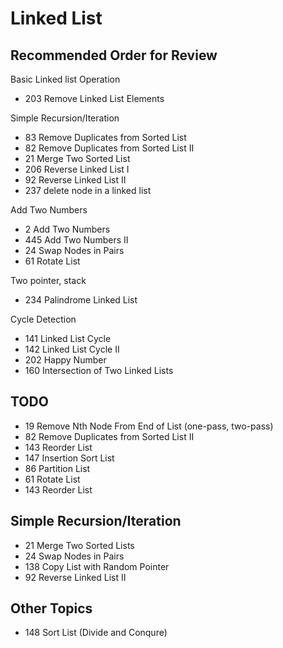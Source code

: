 # Linked List

## Recommended Order for Review
Basic Linked list Operation
* 203 Remove Linked List Elements

Simple Recursion/Iteration
* 83 Remove Duplicates from Sorted List
* 82 Remove Duplicates from Sorted List II
* 21 Merge Two Sorted List
* 206 Reverse Linked List I
* 92 Reverse Linked List II
* 237 delete node in a linked list

Add Two Numbers
* 2 Add Two Numbers
* 445 Add Two Numbers II
* 24 Swap Nodes in Pairs
* 61 Rotate List

Two pointer, stack
* 234 Palindrome Linked List

Cycle Detection
* 141 Linked List Cycle
* 142 Linked List Cycle II
* 202 Happy Number
* 160 Intersection of Two Linked Lists

## TODO
* 19 Remove Nth Node From End of List (one-pass, two-pass)
* 82 Remove Duplicates from Sorted List II
* 143 Reorder List
* 147 Insertion Sort List
* 86 Partition List
* 61 Rotate List
* 143 Reorder List

## Simple Recursion/Iteration
* 21 Merge Two Sorted Lists
* 24 Swap Nodes in Pairs
* 138 Copy List with Random Pointer
* 92 Reverse Linked List II

## Other Topics
* 148 Sort List (Divide and Conqure)


